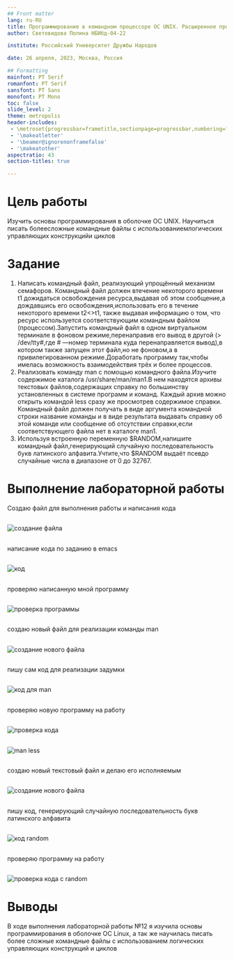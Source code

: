 ```yaml
---
## Front matter
lang: ru-RU
title: Программирование в командном процессоре ОС UNIX. Расширенное программирование
author: Световидова Полина НБИбд-04-22

institute: Российский Университет Дружбы Народов

date: 26 апреля, 2023, Москва, Россия

## Formatting
mainfont: PT Serif
romanfont: PT Serif
sansfont: PT Sans
monofont: PT Mono
toc: false
slide_level: 2
theme: metropolis
header-includes: 
 - \metroset{progressbar=frametitle,sectionpage=progressbar,numbering=fraction}
 - '\makeatletter'
 - '\beamer@ignorenonframefalse'
 - '\makeatother'
aspectratio: 43
section-titles: true

---
```


# Цель работы

Изучить основы программирования в оболочке ОС UNIX. Научиться писать болеесложные командные файлы с использованиемлогических управляющих конструкцийи циклов

# Задание

1. Написать командный файл, реализующий упрощённый механизм семафоров. Командный файл должен втечение некоторого времени t1 дожидаться освобождения ресурса,выдавая об этом сообщение,а дождавшись его освобождения,использовать его в течение некоторого времени t2<>t1, также выдавая информацию о том, что ресурс используется соответствующим командным файлом (процессом).Запустить командный файл в одном виртуальном терминале в фоновом режиме,перенаправив его вывод в другой (> /dev/tty#,где # —номер терминала куда перенаправляется вывод),в котором также запущен этот файл,но не фоновом,а в привилегированном режиме.Доработать программу так,чтобы имелась возможность взаимодействия трёх и более процессов.
2. Реализовать команду man с помощью командного файла.Изучите содержимое каталога /usr/share/man/man1.В нем находятся архивы текстовых файлов,содержащих справку по большинству установленных в системе программ и команд. Каждый архив можно открыть командой less сразу же просмотрев содержимое справки. Командный файл должен получать в виде аргумента командной строки название команды и в виде результата выдавать справку об этой команде или сообщение об отсутствии справки,если соответствующего файла нет в каталоге man1.
3. Используя встроенную переменную $RANDOM,напишите командный файл,генерирующий случайную последовательность букв латинского алфавита.Учтите,что $RANDOM выдаёт псевдо случайные числа в диапазоне от 0 до 32767.

# Выполнение лабораторной работы

Создаю файл для выполнения работы и написания кода

##

![создание файла](image/1.png)

##

написание кода по заданию в emacs

##

![код](image/2.png)

##

проверяю написанную мной программу

##

![проверка программы](image/3.png)

##

создаю новый файл для реализации команды man 

##

![создание нового файла](image/4.png)

##

пишу сам код для реализации задумки

##

![код для man](image/5.png)

##

проверяю новую программу на работу

##

![проверка кода](image/6.png)

##

![man less](image/7.png)

##

создаю новый текстовый файл и делаю его исполняемым

##

![создание нового файла](image/8.png)

##

пишу код, генерирующий случайную последовательность букв латинского алфавита 

##

![код random](image/9.png)

##

проверяю программу на работу

##

![проверка кода с random](image/10.png)

##

# Выводы

В ходе выполнения лабораторной работы №12 я изучила основы программирования в оболочке ОС Linux, а так же научилась писать более сложные командные файлы с использованием логических управляющих конструкций и циклов

